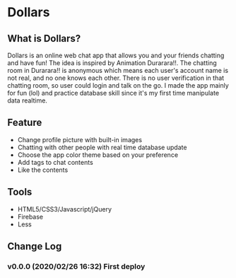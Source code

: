 # Dollars

## What is Dollars?

Dollars is an online web chat app that allows you and your friends chatting and have fun! The idea is inspired by Animation Durarara!!. The chatting room in Durarara!! is anonymous which means each user's account name is not real, and no one knows each other. There is no user verification in that chatting room, so user could login and talk on the go. I made the app mainly for fun (lol) and practice database skill since it's my first time manipulate data realtime. 

## Feature
- Change profile picture with built-in images
- Chatting with other people with real time database update
- Choose the app color theme based on your preference
- Add tags to chat contents
- Like the contents 

## Tools
- HTML5/CSS3/Javascript/jQuery
- Firebase
- Less

## Change Log
### v0.0.0 (2020/02/26 16:32) First deploy
